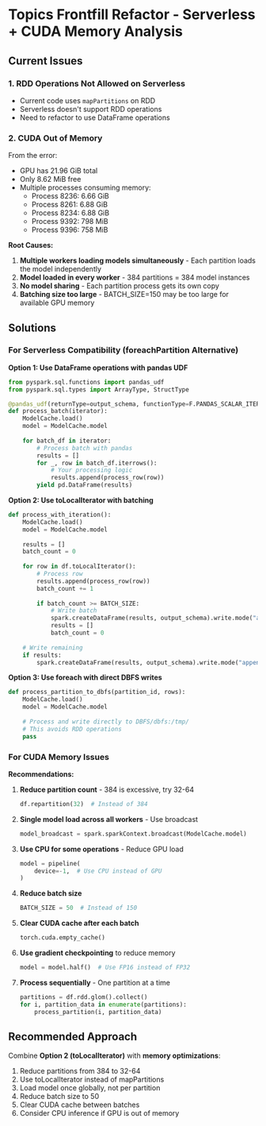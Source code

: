 # Topics Frontfill Refactor - Serverless + CUDA Memory Analysis

## Current Issues

### 1. RDD Operations Not Allowed on Serverless
- Current code uses `mapPartitions` on RDD
- Serverless doesn't support RDD operations
- Need to refactor to use DataFrame operations

### 2. CUDA Out of Memory
From the error:
- GPU has 21.96 GiB total
- Only 8.62 MiB free
- Multiple processes consuming memory:
  - Process 8236: 6.66 GiB
  - Process 8261: 6.88 GiB  
  - Process 8234: 6.88 GiB
  - Process 9392: 798 MiB
  - Process 9396: 758 MiB

**Root Causes:**
1. **Multiple workers loading models simultaneously** - Each partition loads the model independently
2. **Model loaded in every worker** - 384 partitions = 384 model instances
3. **No model sharing** - Each partition process gets its own copy
4. **Batching size too large** - BATCH_SIZE=150 may be too large for available GPU memory

## Solutions

### For Serverless Compatibility (foreachPartition Alternative)

**Option 1: Use DataFrame operations with pandas UDF**
```python
from pyspark.sql.functions import pandas_udf
from pyspark.sql.types import ArrayType, StructType

@pandas_udf(returnType=output_schema, functionType=F.PANDAS_SCALAR_ITER)
def process_batch(iterator):
    ModelCache.load()
    model = ModelCache.model
    
    for batch_df in iterator:
        # Process batch with pandas
        results = []
        for _, row in batch_df.iterrows():
            # Your processing logic
            results.append(process_row(row))
        yield pd.DataFrame(results)
```

**Option 2: Use toLocalIterator with batching**
```python
def process_with_iteration():
    ModelCache.load()
    model = ModelCache.model
    
    results = []
    batch_count = 0
    
    for row in df.toLocalIterator():
        # Process row
        results.append(process_row(row))
        batch_count += 1
        
        if batch_count >= BATCH_SIZE:
            # Write batch
            spark.createDataFrame(results, output_schema).write.mode("append").saveAsTable(...)
            results = []
            batch_count = 0
    
    # Write remaining
    if results:
        spark.createDataFrame(results, output_schema).write.mode("append").saveAsTable(...)
```

**Option 3: Use foreach with direct DBFS writes**
```python
def process_partition_to_dbfs(partition_id, rows):
    ModelCache.load()
    model = ModelCache.model
    
    # Process and write directly to DBFS/dbfs:/tmp/ 
    # This avoids RDD operations
    pass
```

### For CUDA Memory Issues

**Recommendations:**

1. **Reduce partition count** - 384 is excessive, try 32-64
   ```python
   df.repartition(32)  # Instead of 384
   ```

2. **Single model load across all workers** - Use broadcast
   ```python
   model_broadcast = spark.sparkContext.broadcast(ModelCache.model)
   ```

3. **Use CPU for some operations** - Reduce GPU load
   ```python
   model = pipeline(
       device=-1,  # Use CPU instead of GPU
   )
   ```

4. **Reduce batch size**
   ```python
   BATCH_SIZE = 50  # Instead of 150
   ```

5. **Clear CUDA cache after each batch**
   ```python
   torch.cuda.empty_cache()
   ```

6. **Use gradient checkpointing** to reduce memory
   ```python
   model = model.half()  # Use FP16 instead of FP32
   ```

7. **Process sequentially** - One partition at a time
   ```python
   partitions = df.rdd.glom().collect()
   for i, partition_data in enumerate(partitions):
       process_partition(i, partition_data)
   ```

## Recommended Approach

Combine **Option 2 (toLocalIterator)** with **memory optimizations**:

1. Reduce partitions from 384 to 32-64
2. Use toLocalIterator instead of mapPartitions
3. Load model once globally, not per partition
4. Reduce batch size to 50
5. Clear CUDA cache between batches
6. Consider CPU inference if GPU is out of memory

